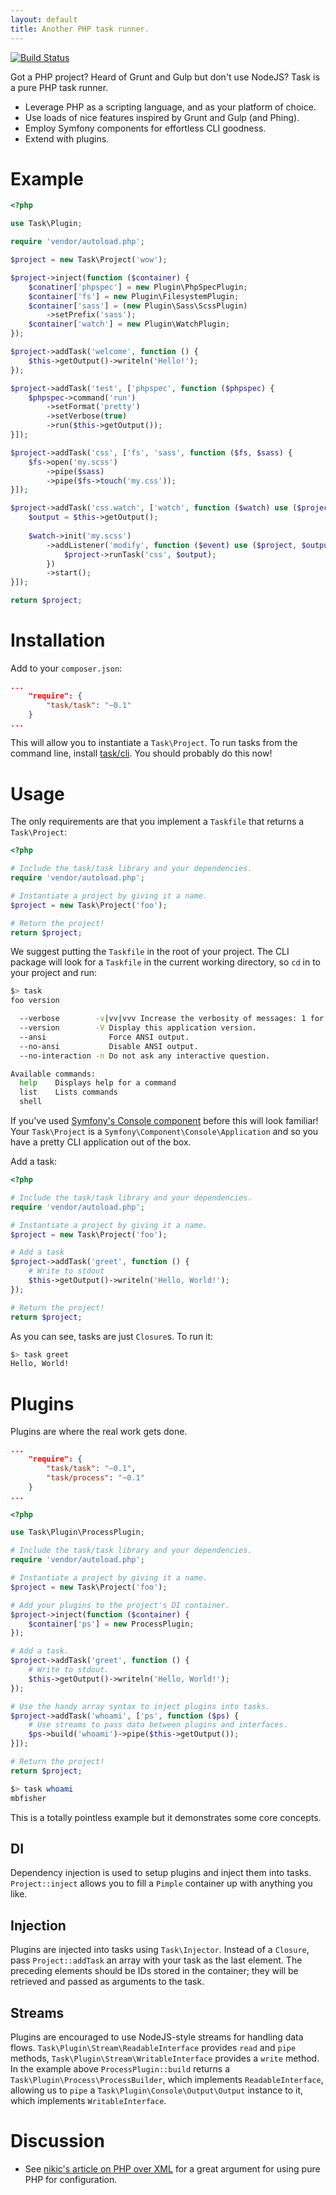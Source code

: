 ```yaml
---
layout: default
title: Another PHP task runner. 
---
```


[![Build Status](https://travis-ci.org/taskphp/task.svg?branch=master)](https://travis-ci.org/taskphp/task)

Got a PHP project? Heard of Grunt and Gulp but don't use NodeJS?  Task is a pure PHP task runner.

* Leverage PHP as a scripting language, and as your platform of choice.
* Use loads of nice features inspired by Grunt and Gulp (and Phing).
* Employ Symfony components for effortless CLI goodness.
* Extend with plugins.


Example
=======

```php
<?php

use Task\Plugin;

require 'vendor/autoload.php';

$project = new Task\Project('wow');

$project->inject(function ($container) {
    $conatiner['phpspec'] = new Plugin\PhpSpecPlugin;
    $container['fs'] = new Plugin\FilesystemPlugin;
    $container['sass'] = (new Plugin\Sass\ScssPlugin)
        ->setPrefix('sass');
    $container['watch'] = new Plugin\WatchPlugin;
});

$project->addTask('welcome', function () {
    $this->getOutput()->writeln('Hello!');
});

$project->addTask('test', ['phpspec', function ($phpspec) {
    $phpspec->command('run')
        ->setFormat('pretty')
        ->setVerbose(true)
        ->run($this->getOutput());
}]);

$project->addTask('css', ['fs', 'sass', function ($fs, $sass) {
    $fs->open('my.scss')
        ->pipe($sass)
        ->pipe($fs->touch('my.css'));
}]);

$project->addTask('css.watch', ['watch', function ($watch) use ($project) {
    $output = $this->getOutput();
    
    $watch->init('my.scss')
        ->addListener('modify', function ($event) use ($project, $output) {
            $project->runTask('css', $output);
        })
        ->start();
}]);

return $project;
```

Installation
============

Add to your `composer.json`:

```json
...
    "require": {
        "task/task": "~0.1"
    }
...
```

This will allow you to instantiate a `Task\Project`. To run tasks from the command line, install [task/cli](https://github.com/taskphp/cli). You should probably do this now!

Usage
=====

The only requirements are that you implement a `Taskfile` that returns a `Task\Project`:

```php
<?php

# Include the task/task library and your dependencies.
require 'vendor/autoload.php';

# Instantiate a project by giving it a name.
$project = new Task\Project('foo');

# Return the project!
return $project;
```

We suggest putting the `Taskfile` in the root of your project. The CLI package will look for a `Taskfile` in the current working directory, so `cd` in to your project and run:

```bash
$> task
foo version 

  --verbose        -v|vv|vvv Increase the verbosity of messages: 1 for normal output, 2 for more verbose output and 3 for debug
  --version        -V Display this application version.
  --ansi              Force ANSI output.
  --no-ansi           Disable ANSI output.
  --no-interaction -n Do not ask any interactive question.

Available commands:
  help    Displays help for a command
  list    Lists commands
  shell
```

If you've used [Symfony's Console component](https://github.com/symfony/console) before this will look familiar! Your `Task\Project` is a `Symfony\Component\Console\Application` and so you have a pretty CLI application out of the box.

Add a task:

```php
<?php

# Include the task/task library and your dependencies.
require 'vendor/autoload.php';

# Instantiate a project by giving it a name.
$project = new Task\Project('foo');

# Add a task
$project->addTask('greet', function () {
    # Write to stdout
    $this->getOutput()->writeln('Hello, World!');
});

# Return the project!
return $project;
```

As you can see, tasks are just `Closure`s. To run it:

```bash
$> task greet
Hello, World!
```

Plugins
=======

Plugins are where the real work gets done.

```json
...
    "require": {
        "task/task": "~0.1",
        "task/process": "~0.1"
    }
...
```

```php
<?php

use Task\Plugin\ProcessPlugin;

# Include the task/task library and your dependencies.
require 'vendor/autoload.php';

# Instantiate a project by giving it a name.
$project = new Task\Project('foo');

# Add your plugins to the project's DI container.
$project->inject(function ($container) {
    $container['ps'] = new ProcessPlugin;
});

# Add a task.
$project->addTask('greet', function () {
    # Write to stdout.
    $this->getOutput()->writeln('Hello, World!');
});

# Use the handy array syntax to inject plugins into tasks.
$project->addTask('whoami', ['ps', function ($ps) {
    # Use streams to pass data between plugins and interfaces.
    $ps->build('whoami')->pipe($this->getOutput());
}]);

# Return the project!
return $project;
```

```bash
$> task whoami
mbfisher
```

This is a totally pointless example but it demonstrates some core concepts.

DI
--

Dependency injection is used to setup plugins and inject them into tasks. `Project::inject` allows you to fill a `Pimple` container up with anything you like. 

Injection
---------

Plugins are injected into tasks using `Task\Injector`. Instead of a `Closure`, pass `Project::addTask` an array with your task as the last element. The preceding elements should be IDs stored in the container; they will be retrieved and passed as arguments to the task.

Streams
-------

Plugins are encouraged to use NodeJS-style streams for handling data flows. `Task\Plugin\Stream\ReadableInterface` provides `read` and `pipe` methods, `Task\Plugin\Stream\WritableInterface` provides a `write` method. In the example above `ProcessPlugin::build` returns a `Task\Plugin\Process\ProcessBuilder`, which implements `ReadableInterface`, allowing us to `pipe` a `Task\Plugin\Console\Output\Output` instance to it, which implements `WritableInterface`.

Discussion
==========

* See [nikic's article on PHP over XML](https://nikic.github.io/2012/07/09/A-plea-for-less-XML-configuration-files.html) for a great argument for using pure PHP for configuration.
